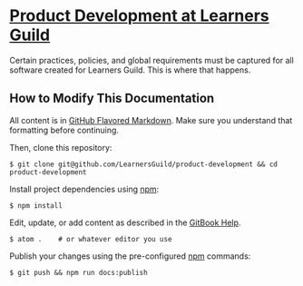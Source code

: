 # [Product Development at Learners Guild](http://learnersguild.github.io/product-development)

Certain practices, policies, and global requirements must be captured for all software created for Learners Guild. This is where that happens.

## How to Modify This Documentation

All content is in [GitHub Flavored Markdown][gfm]. Make sure you understand that formatting before continuing.

Then, clone this repository:

    $ git clone git@github.com/LearnersGuild/product-development && cd product-development

Install project dependencies using [npm][npm]:

    $ npm install

Edit, update, or add content as described in the [GitBook Help][gitbook-help].

    $ atom .    # or whatever editor you use

Publish your changes using the pre-configured [npm][npm] commands:

    $ git push && npm run docs:publish



<!-- references -->

[gfm]:https://help.github.com/articles/github-flavored-markdown/
[gitbook-help]:http://help.gitbook.com/format/index.html
[npm]:https://docs.npmjs.com/
